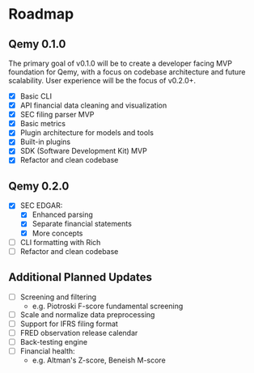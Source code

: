 # Roadmap

## Qemy 0.1.0

The primary goal of v0.1.0 will be to create a developer facing MVP foundation for Qemy, with a focus on codebase architecture and future scalability. User experience will be the focus of v0.2.0+.

- [x] Basic CLI
- [x] API financial data cleaning and visualization
- [x] SEC filing parser MVP
- [x] Basic metrics
- [x] Plugin architecture for models and tools 
- [x] Built-in plugins
- [x] SDK (Software Development Kit) MVP
- [x] Refactor and clean codebase 

## Qemy 0.2.0

- [x] SEC EDGAR:
    - [x] Enhanced parsing
    - [x] Separate financial statements
    - [x] More concepts
- [ ] CLI formatting with Rich
- [ ] Refactor and clean codebase 

## Additional Planned Updates

- [ ] Screening and filtering
    - e.g. Piotroski F-score fundamental screening
- [ ] Scale and normalize data preprocessing 
- [ ] Support for IFRS filing format
- [ ] FRED observation release calendar
- [ ] Back-testing engine
- [ ] Financial health:
    - e.g. Altman's Z-score, Beneish M-score


